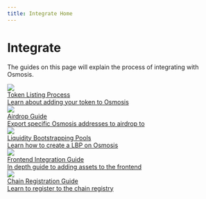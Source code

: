 ```yaml
---
title: Integrate Home
---
```


# Integrate

The guides on this page will explain the process of integrating with Osmosis.


<div class="cards twoColumn">
  <a href="token-listings.html" class="card">
    <img src="/img/coin.svg" class="filter-icon"/>
    <div class="title">
     Token Listing Process
    </div>
    <div class="text">
      Learn about adding your token to Osmosis
    </div>
  </a>
  <a href="airdrops.html" class="card">
    <img src="/img/parachute.svg" class="filter-icon"/>
    <div class="title">
     Airdrop Guide
    </div>
    <div class="text">
      Export specific Osmosis addresses to airdrop to
    </div>
  </a>
  <a href="lbp.html" class="card">
    <img src="/img/pool.svg" class="filter-icon"/>
    <div class="title">
     Liquidity Bootstrapping Pools
    </div>
    <div class="text">
      Learn how to create a LBP on Osmosis
    </div>
  </a>
    <a href="frontend.html" class="card">
    <img src="/img/frontend.svg" class="filter-icon"/>
    <div class="title">
     Frontend Integration Guide 
    </div>
    <div class="text">
      In depth guide to adding assets to the frontend
    </div>
  </a>
    <a href="registration.html" class="card">
    <img src="/img/registration.svg" class="filter-icon"/>
    <div class="title">
     Chain Registration Guide
    </div>
    <div class="text">
      Learn to register to the chain registry
    </div>
  </a>

</div>

